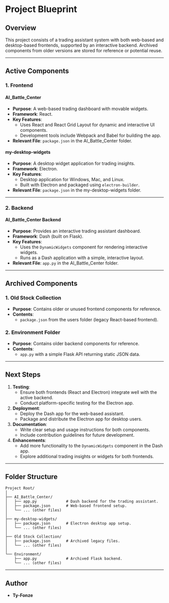 # **Project Blueprint**

## **Overview**
This project consists of a trading assistant system with both web-based and desktop-based frontends, supported by an interactive backend. Archived components from older versions are stored for reference or potential reuse.

---

## **Active Components**

### **1. Frontend**

#### **AI_Battle_Center**
- **Purpose**: A web-based trading dashboard with movable widgets.
- **Framework**: React.
- **Key Features**:
  - Uses React and React Grid Layout for dynamic and interactive UI components.
  - Development tools include Webpack and Babel for building the app.
- **Relevant File**: `package.json` in the AI_Battle_Center folder.

#### **my-desktop-widgets**
- **Purpose**: A desktop widget application for trading insights.
- **Framework**: Electron.
- **Key Features**:
  - Desktop application for Windows, Mac, and Linux.
  - Built with Electron and packaged using `electron-builder`.
- **Relevant File**: `package.json` in the my-desktop-widgets folder.

---

### **2. Backend**

#### **AI_Battle_Center Backend**
- **Purpose**: Provides an interactive trading assistant dashboard.
- **Framework**: Dash (built on Flask).
- **Key Features**:
  - Uses the `DynamicWidgets` component for rendering interactive widgets.
  - Runs as a Dash application with a simple, interactive layout.
- **Relevant File**: `app.py` in the AI_Battle_Center folder.

---

## **Archived Components**

### **1. Old Stock Collection**
- **Purpose**: Contains older or unused frontend components for reference.
- **Contents**:
  - `package.json` from the users folder (legacy React-based frontend).

### **2. Environment Folder**
- **Purpose**: Contains older backend components for reference.
- **Contents**:
  - `app.py` with a simple Flask API returning static JSON data.

---

## **Next Steps**
1. **Testing**:
   - Ensure both frontends (React and Electron) integrate well with the active backend.
   - Conduct platform-specific testing for the Electron app.
2. **Deployment**:
   - Deploy the Dash app for the web-based assistant.
   - Package and distribute the Electron app for desktop users.
3. **Documentation**:
   - Write clear setup and usage instructions for both components.
   - Include contribution guidelines for future development.
4. **Enhancements**:
   - Add more functionality to the `DynamicWidgets` component in the Dash app.
   - Explore additional trading insights or widgets for both frontends.

---

## **Folder Structure**
```
Project Root/
│
├── AI_Battle_Center/
│   ├── app.py             # Dash backend for the trading assistant.
│   ├── package.json       # Web-based frontend setup.
│   └── ... (other files)
│
├── my-desktop-widgets/
│   ├── package.json       # Electron desktop app setup.
│   └── ... (other files)
│
├── Old Stock Collection/
│   ├── package.json       # Archived legacy files.
│   └── ... (other files)
│
└── Environment/
    ├── app.py             # Archived Flask backend.
    └── ... (other files)
```

---

## **Author**
- **Ty-Fonze**